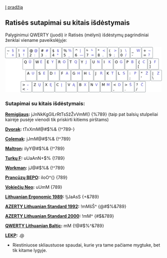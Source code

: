 [Į pradžią](../README.md)


Ratisės sutapimai su kitais išdėstymais
---------------------------------------

Palyginimui QWERTY (juodi) ir Ratisės (mėlyni) išdėstymų pagrindiniai ženklai viename paveikslėjyje:

![QWERTY ir Ratisė](images/qwerty-ratise.png)


### Sutapimai su kitais išdėstymais:

__[Remigijaus](https://web.archive.org/web/20080315055411/http://pradmenes.net/tekstu_katalogas/remigijus/klaviatura.html):__ jJnNkKgGlLrRtTsSžŽvVmM() {%789} (taip pat balsių stulpeliai kairėje pusėje vienodi tik priskirti kitiems pirštams)

__[Dvorak](https://en.wikipedia.org/wiki/Dvorak_keyboard_layout):__ tTxXmM@#$%& {!^789-}

__[Colemak](https://en.wikipedia.org/wiki/Colemak):__ jJmM@#$%& {!^789}

__[Maltron](https://en.wikipedia.org/wiki/Maltron):__ iIyY@#$%& {!^789}

__[Turkų F](https://kbdlayout.info/KBDTUF/):__ uUaAnN+$% {!789}

__[Workman](https://en.wikipedia.org/wiki/Keyboard_layout#Workman):__ jJ@#$%& {!^789}

__[Prancūzų BEPO](https://en.wikipedia.org/wiki/B%C3%89PO):__ iIoO^{} {789}

__[Vokiečių Neo](https://en.wikipedia.org/wiki/Neo_(keyboard_layout)):__ uUmM {789}

__[Lithuanian Ergonomic 1989](https://lekp.info/RST1092):__ !jJaAsS {+&789}

__[AZERTY Lithuanian Standard 1992](https://www.registrucentras.lt/litwin/keyboard.html):__ !mMšŠ^ {@#$%&789}

__[AZERTY Lithuanian Standard 2000](http://www.ims.mii.lt/klav/):__ !mM^ {#$&789}

__[QWERTY Lithuanian Baltic](https://www.registrucentras.lt/litwin/keyboard.html):__ mM {!@#$%^&789}

__[LEKP](https://lekp.info/):__ .@

* Riestiniuose skliaustuose spaudai, kurie yra tame pačiame mygtuke, bet tik kitame lygyje.
